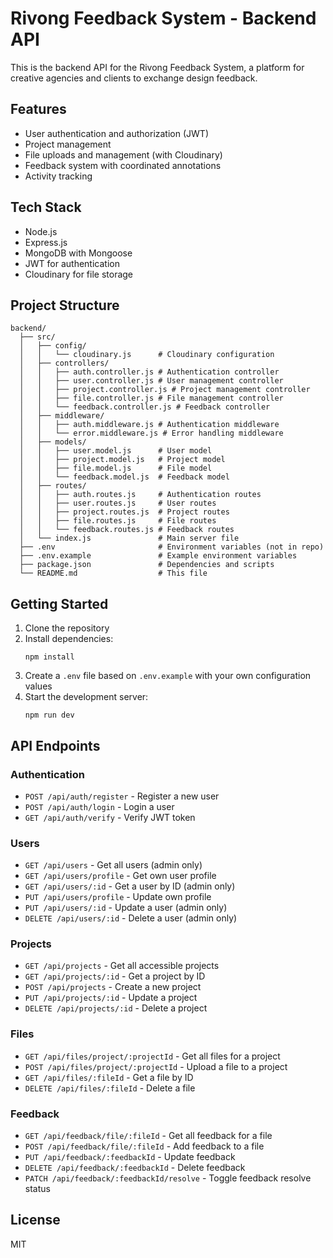 # Rivong Feedback System - Backend API

This is the backend API for the Rivong Feedback System, a platform for creative agencies and clients to exchange design feedback.

## Features

- User authentication and authorization (JWT)
- Project management
- File uploads and management (with Cloudinary)
- Feedback system with coordinated annotations
- Activity tracking

## Tech Stack

- Node.js
- Express.js
- MongoDB with Mongoose
- JWT for authentication
- Cloudinary for file storage

## Project Structure

```
backend/
  ├── src/
  │   ├── config/
  │   │   └── cloudinary.js      # Cloudinary configuration
  │   ├── controllers/
  │   │   ├── auth.controller.js # Authentication controller
  │   │   ├── user.controller.js # User management controller
  │   │   ├── project.controller.js # Project management controller
  │   │   ├── file.controller.js # File management controller
  │   │   └── feedback.controller.js # Feedback controller
  │   ├── middleware/
  │   │   ├── auth.middleware.js # Authentication middleware
  │   │   └── error.middleware.js # Error handling middleware
  │   ├── models/
  │   │   ├── user.model.js      # User model
  │   │   ├── project.model.js   # Project model
  │   │   ├── file.model.js      # File model
  │   │   └── feedback.model.js  # Feedback model
  │   ├── routes/
  │   │   ├── auth.routes.js     # Authentication routes
  │   │   ├── user.routes.js     # User routes
  │   │   ├── project.routes.js  # Project routes
  │   │   ├── file.routes.js     # File routes
  │   │   └── feedback.routes.js # Feedback routes
  │   └── index.js               # Main server file
  ├── .env                       # Environment variables (not in repo)
  ├── .env.example               # Example environment variables
  ├── package.json               # Dependencies and scripts
  └── README.md                  # This file
```

## Getting Started

1. Clone the repository
2. Install dependencies:
   ```
   npm install
   ```
3. Create a `.env` file based on `.env.example` with your own configuration values
4. Start the development server:
   ```
   npm run dev
   ```

## API Endpoints

### Authentication
- `POST /api/auth/register` - Register a new user
- `POST /api/auth/login` - Login a user
- `GET /api/auth/verify` - Verify JWT token

### Users
- `GET /api/users` - Get all users (admin only)
- `GET /api/users/profile` - Get own user profile
- `GET /api/users/:id` - Get a user by ID (admin only)
- `PUT /api/users/profile` - Update own profile
- `PUT /api/users/:id` - Update a user (admin only)
- `DELETE /api/users/:id` - Delete a user (admin only)

### Projects
- `GET /api/projects` - Get all accessible projects
- `GET /api/projects/:id` - Get a project by ID
- `POST /api/projects` - Create a new project
- `PUT /api/projects/:id` - Update a project
- `DELETE /api/projects/:id` - Delete a project

### Files
- `GET /api/files/project/:projectId` - Get all files for a project
- `POST /api/files/project/:projectId` - Upload a file to a project
- `GET /api/files/:fileId` - Get a file by ID
- `DELETE /api/files/:fileId` - Delete a file

### Feedback
- `GET /api/feedback/file/:fileId` - Get all feedback for a file
- `POST /api/feedback/file/:fileId` - Add feedback to a file
- `PUT /api/feedback/:feedbackId` - Update feedback
- `DELETE /api/feedback/:feedbackId` - Delete feedback
- `PATCH /api/feedback/:feedbackId/resolve` - Toggle feedback resolve status

## License

MIT
